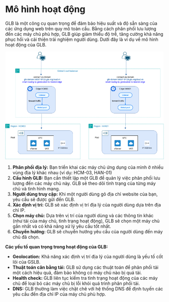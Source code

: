 # Mô hình hoạt động

GLB là một công cụ quan trọng để đảm bảo hiệu suất và độ sẵn sàng của các ứng dụng web trên quy mô toàn cầu. Bằng cách phân phối lưu lượng đến các máy chủ phù hợp, GLB giúp giảm thiểu độ trễ, tăng cường khả năng phục hồi và cải thiện trải nghiệm người dùng. Dưới đây là ví dụ về mô hình hoạt động của GLB.

![Image](https://github.com/vngcloud/docs/blob/main/Vietnamese/.gitbook/assets/GLB-Overview.drawio%20(1).png?raw=true)

1. **Phân phối địa lý:** Bạn triển khai các máy chủ ứng dụng của mình ở nhiều vùng địa lý khác nhau (ví dụ: HCM-03, HAN-01)
2. **Cấu hình GLB:** Bạn cần thiết lập một GLB để quản lý việc phân phối lưu lượng đến các máy chủ này. GLB sẽ theo dõi tình trạng của từng máy chủ và tình hình mạng.
3. **Người dùng truy cập:** Khi một người dùng gõ địa chỉ website của bạn, yêu cầu sẽ được gửi đến GLB.
4. **Xác định vị trí:** GLB sẽ xác định vị trí địa lý của người dùng dựa trên địa chỉ IP.
5. **Chọn máy chủ:** Dựa trên vị trí của người dùng và các thông tin khác (như tải của máy chủ, tình trạng hoạt động), GLB sẽ chọn một máy chủ gần nhất và có khả năng xử lý yêu cầu tốt nhất.
6. **Chuyển hướng:** GLB sẽ chuyển hướng yêu cầu của người dùng đến máy chủ đã chọn.

**Các yếu tố quan trọng trong hoạt động của GLB:**

* **Geolocation:** Khả năng xác định vị trí địa lý của người dùng là yếu tố cốt lõi của GSLB.
* **Thuật toán cân bằng tải:** GLB sử dụng các thuật toán để phân phối tải một cách hiệu quả, đảm bảo không có máy chủ nào bị quá tải.
* **Health check:** GLB liên tục kiểm tra tình trạng hoạt động của các máy chủ để loại bỏ các máy chủ bị lỗi khỏi quá trình phân phối tải.
* **DNS:** GLB thường làm việc chặt chẽ với hệ thống DNS để định tuyến các yêu cầu đến địa chỉ IP của máy chủ phù hợp.
